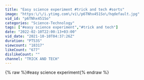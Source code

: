 ```yaml
---
title: "Easy science experiment #trick and tech #sorts"
image: "https:\/\/i.ytimg.com\/vi\/p6TNhx451So\/hqdefault.jpg"
vid_id: "p6TNhx451So"
categories: "Science-Technology"
tags: ["#easy science experiment","#trick and tech"]
date: "2022-02-10T22:00:13+03:00"
vid_date: "2021-10-10T04:37:26Z"
duration: "PT53S"
viewcount: "18317"
likeCount: "677"
dislikeCount: ""
channel: "TRICK AND TECH"
---
```

{% raw %}#easy science experiment{% endraw %}
